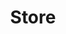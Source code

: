 ---
title: Store
tags: ["store", "shop", "retail", "retailer", "merchandise", "boutique", "buy"]
icon: store
svg: '<svg xmlns="http://www.w3.org/2000/svg" width="24" height="24" fill="none" viewBox="0 0 24 24" stroke-width="1.5" stroke-linecap="round" stroke-linejoin="round" stroke="currentColor"><path d="M19.996 10.621V19a2 2 0 0 1-2 2H6.004a2 2 0 0 1-1.999-2v-8.379M7.502 8.75l.5-5.75m-.5 5.75c0 2.902 4.498 2.902 4.498 0m-4.498 0c0 3.176-5.155 2.52-4.433-.248l1.045-4.007A2 2 0 0 1 6.048 3h11.904a2 2 0 0 1 1.934 1.495l1.045 4.007c.722 2.769-4.433 3.424-4.433.248M12 8.75V3m0 5.75c0 2.902 4.498 2.902 4.498 0m0 0-.5-5.75"/></svg>'
---